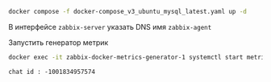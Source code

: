 ```bash
docker compose -f docker-compose_v3_ubuntu_mysql_latest.yaml up -d
```

В интерфейсе  `zabbix-server` указать DNS имя  `zabbix-agent`

Запустить генератор метрик

```bash
docker exec -it zabbix-docker-metrics-generator-1 systemctl start metrics-generator.service
```

```txt
chat id : -1001834957574
```
